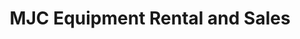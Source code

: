 ---
title: "MJC Equipment Rental and Sales"
url: /sandstone/mjc-equipment-rental-and-sales/
shop: Mieten
---